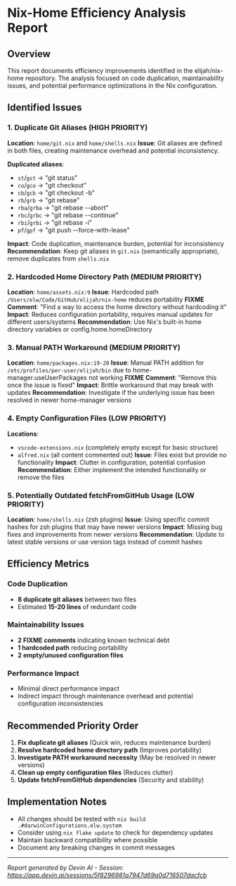 # Nix-Home Efficiency Analysis Report

## Overview
This report documents efficiency improvements identified in the elijah/nix-home repository. The analysis focused on code duplication, maintainability issues, and potential performance optimizations in the Nix configuration.

## Identified Issues

### 1. Duplicate Git Aliases (HIGH PRIORITY)
**Location**: `home/git.nix` and `home/shells.nix`
**Issue**: Git aliases are defined in both files, creating maintenance overhead and potential inconsistency.

**Duplicated aliases**:
- `st`/`gst` → "git status"
- `co`/`gco` → "git checkout" 
- `cb`/`gcb` → "git checkout -b"
- `rb`/`grb` → "git rebase"
- `rba`/`grba` → "git rebase --abort"
- `rbc`/`grbc` → "git rebase --continue"
- `rbi`/`grbi` → "git rebase -i"
- `pf`/`gpf` → "git push --force-with-lease"

**Impact**: Code duplication, maintenance burden, potential for inconsistency
**Recommendation**: Keep git aliases in `git.nix` (semantically appropriate), remove duplicates from `shells.nix`

### 2. Hardcoded Home Directory Path (MEDIUM PRIORITY)
**Location**: `home/assets.nix:9`
**Issue**: Hardcoded path `/Users/elw/Code/GitHub/elijah/nix-home` reduces portability
**FIXME Comment**: "Find a way to access the home directory without hardcoding it"
**Impact**: Reduces configuration portability, requires manual updates for different users/systems
**Recommendation**: Use Nix's built-in home directory variables or config.home.homeDirectory

### 3. Manual PATH Workaround (MEDIUM PRIORITY)
**Location**: `home/packages.nix:19-20`
**Issue**: Manual PATH addition for `/etc/profiles/per-user/elijah/bin` due to home-manager.useUserPackages not working
**FIXME Comment**: "Remove this once the issue is fixed"
**Impact**: Brittle workaround that may break with updates
**Recommendation**: Investigate if the underlying issue has been resolved in newer home-manager versions

### 4. Empty Configuration Files (LOW PRIORITY)
**Locations**: 
- `vscode-extensions.nix` (completely empty except for basic structure)
- `alfred.nix` (all content commented out)
**Issue**: Files exist but provide no functionality
**Impact**: Clutter in configuration, potential confusion
**Recommendation**: Either implement the intended functionality or remove the files

### 5. Potentially Outdated fetchFromGitHub Usage (LOW PRIORITY)
**Location**: `home/shells.nix` (zsh plugins)
**Issue**: Using specific commit hashes for zsh plugins that may have newer versions
**Impact**: Missing bug fixes and improvements from newer versions
**Recommendation**: Update to latest stable versions or use version tags instead of commit hashes

## Efficiency Metrics

### Code Duplication
- **8 duplicate git aliases** between two files
- Estimated **15-20 lines** of redundant code

### Maintainability Issues
- **2 FIXME comments** indicating known technical debt
- **1 hardcoded path** reducing portability
- **2 empty/unused configuration files**

### Performance Impact
- Minimal direct performance impact
- Indirect impact through maintenance overhead and potential configuration inconsistencies

## Recommended Priority Order

1. **Fix duplicate git aliases** (Quick win, reduces maintenance burden)
2. **Resolve hardcoded home directory path** (Improves portability)
3. **Investigate PATH workaround necessity** (May be resolved in newer versions)
4. **Clean up empty configuration files** (Reduces clutter)
5. **Update fetchFromGitHub dependencies** (Security and stability)

## Implementation Notes

- All changes should be tested with `nix build .#darwinConfigurations.elw.system`
- Consider using `nix flake update` to check for dependency updates
- Maintain backward compatibility where possible
- Document any breaking changes in commit messages

---
*Report generated by Devin AI - Session: https://app.devin.ai/sessions/5f8296981a7947d69a0d716507dacfcb*
